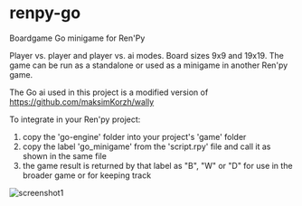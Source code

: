 # renpy-go
Boardgame Go minigame for Ren'Py
 
Player vs. player and player vs. ai modes. Board sizes 9x9 and 19x19.
The game can be run as a standalone or used as a minigame in another Ren'py game.
 
The Go ai used in this project is a modified version of https://github.com/maksimKorzh/wally


To integrate in your Ren'py project:
1. copy the 'go-engine' folder into your project's 'game' folder 
2. copy the label 'go_minigame' from the 'script.rpy' file and call it as shown in the same file
3. the game result is returned by that label as "B", "W" or "D" for use in the broader game or for keeping track

![screenshot1](https://user-images.githubusercontent.com/101384203/180039126-67416a1b-9253-498d-b069-1c2d5bc1c0e1.png)
